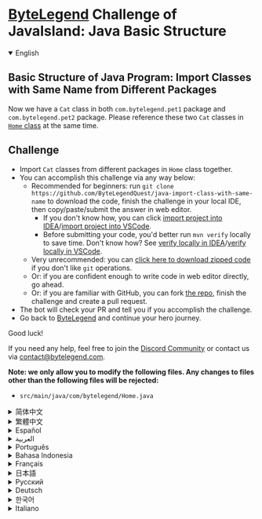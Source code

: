 # [ByteLegend](https://bytelegend.com) Challenge of JavaIsland: Java Basic Structure

<details open='true'>
<summary>English</summary>

## Basic Structure of Java Program: Import Classes with Same Name from Different Packages

Now we have a `Cat` class in both `com.bytelegend.pet1` package and `com.bytelegend.pet2` package.
Please reference these two `Cat` classes in [`Home` class](https://github.com/ByteLegendQuest/java-import-class-with-same-name/blob/main/src/main/java/com/bytelegend/Home.java) at the same time.

## Challenge
- Import `Cat` classes from different packages in `Home` class together.
- You can accomplish this challenge via any way below:
  - Recommended for beginners: run `git clone https://github.com/ByteLegendQuest/java-import-class-with-same-name` to download the code,
    finish the challenge in your local IDE, then copy/paste/submit the answer in web editor.
    - If you don't know how, you can click [import project into IDEA](https://github.com/ByteLegendQuest/java-import-class-with-same-name/blob/main/docs/en/clone-and-import.md)/[import project into VSCode](https://github.com/ByteLegendQuest/java-import-class-with-same-name/blob/main/docs/en/clone-and-import-vscode.md).
    - Before submitting your code, you'd better run `mvn verify` locally to save time. Don't know how? See [verify locally in IDEA](https://github.com/ByteLegendQuest/java-import-class-with-same-name/blob/main/docs/en/run-mvn-verify-idea.md)/[verify locally in VSCode](https://github.com/ByteLegendQuest/java-import-class-with-same-name/blob/main/docs/en/run-mvn-verify-vscode.md).
  - Very unrecommended: you can [click here to download zipped code](https://codeload.github.com/ByteLegendQuest/java-import-class-with-same-name/zip/refs/heads/main) if you don't like `git` operations.
  - Or: if you are confident enough to write code in web editor directly, go ahead.
  - Or: if you are familiar with GitHub, you can fork [the repo](https://github.com/ByteLegendQuest/java-import-class-with-same-name), finish the challenge and create a pull request.
- The bot will check your PR and tell you if you accomplish the challenge.
- Go back to [ByteLegend](https://bytelegend.com) and continue your hero journey.

Good luck!

If you need any help, feel free to join the [Discord Community](https://discord.gg/35RreUUGWt) or contact us via [contact@bytelegend.com](mailto:contact@bytelegend.com).

**Note: we only allow you to modify the following files.
Any changes to files other than the following files will be rejected:**

- `src/main/java/com/bytelegend/Home.java`

</details>

<details>
<summary>简体中文</summary>

## Java程序的基本结构练习：导入不同包中的同名类

现在我们在`com.bytelegend.pet1`包中和`com.bytelegend.pet2`包中都存在一个名为`Cat`的类。请在[`Home`这个类](https://github.com/ByteLegendQuest/java-import-class-with-same-name/blob/main/src/main/java/com/bytelegend/Home.java)中同时引用这两个`Cat`类。

## 挑战
- 请在`Home`类中同时引用两个来自不同包的`Cat`类。
- 你可以使用以下任意一种方法完成挑战：
  - 初学者推荐：运行`git clone https://git.bytelegend.com/ByteLegendQuest/java-import-class-with-same-name`将代码下载到本地，在本地使用IDE调试完成后复制到网页编辑器里提交。
    - 如果你不知道怎么做，可以点击[导入IDEA](https://github.com/ByteLegendQuest/java-import-class-with-same-name/blob/main/docs/zh_hans/clone-and-import.md)/[导入VSCode](https://github.com/ByteLegendQuest/java-import-class-with-same-name/blob/main/docs/zh_hans/clone-and-import-vscode.md)。
    - 在提交之前，你最好先在本地运行`mvn verify`验证一下答案，以节约时间。不知道如何做？请查看[在IDEA中本地验证](https://github.com/ByteLegendQuest/java-import-class-with-same-name/blob/main/docs/zh_hans/run-mvn-verify-idea.md)/[在VSCode中本地验证](https://github.com/ByteLegendQuest/java-import-class-with-same-name/blob/main/docs/zh_hans/run-mvn-verify-vscode.md)。
  - 非常不推荐：如果你实在不喜欢`git`命令行操作，你可以[点击这里直接下载打包好的代码](https://ghcodeload.bytelegend.com/ByteLegendQuest/java-import-class-with-same-name/zip/refs/heads/main)。
  - 或者：如果你非常自信不需要下载代码到本地调试，可以使用网页编辑器直接提交。
  - 或者：如果你对GitHub非常熟悉，你可以fork[这个仓库](https://github.com/ByteLegendQuest/java-import-class-with-same-name)、完成挑战后，创建一个Pull Request。
- 机器人将会检查你的答案，告诉你你是否通过了挑战。
- 回到[字节传说](https://bytelegend.com)，然后继续你的英雄旅程。

祝你好运！

如果你需要任何帮助，欢迎加入官方玩家QQ群（在[首页](https://bytelegend.com)右下角的`联系 & 关于`菜单里可以找到入群方式）或者[Discord社区](https://discord.gg/PvmqK3hF)，或email至[contact@bytelegend.com](mailto:contact@bytelegend.com)。

**注意：我们只允许您修改以下文件，任何对其他文件的修改都会被拒绝：**

- `src/main/java/com/bytelegend/Home.java`

</details>

<details>
<summary>繁體中文</summary>

Java程序的基本結構：從不同包中導入同名類
----------------------

現在我們在`com.bytelegend.pet1`包和`com.bytelegend.pet2`包中都有一個`Cat`類。請在[`Home`類](https://github.com/ByteLegendQuest/java-import-class-with-same-name/blob/main/src/main/java/com/bytelegend/Home.java)中同時引用這兩個`Cat`類。

挑戰
--

-   從`Home`類的不同包中導入`Cat`類。
-   您可以通過以下任何方式完成此挑戰：
    -   推薦給初學者：運行`git clone https://github.com/ByteLegendQuest/java-import-class-with-same-name`下載代碼，在本地 IDE 中完成挑戰，然後復制/粘貼/提交答案網頁編輯器。
        -   如果你不知道怎麼做，你可以點擊[import project into IDEA](https://github.com/ByteLegendQuest/java-import-class-with-same-name/blob/main/docs/en/clone-and-import.md) / [import project into VSCode](https://github.com/ByteLegendQuest/java-import-class-with-same-name/blob/main/docs/en/clone-and-import-vscode.md) 。
        -   在提交代碼之前，您最好在本地運行`mvn verify`以節省時間。不知道怎麼樣？請參閱[在 IDEA](https://github.com/ByteLegendQuest/java-import-class-with-same-name/blob/main/docs/en/run-mvn-verify-idea.md) [中進行本地驗證/在 VSCode 中進行本地驗證](https://github.com/ByteLegendQuest/java-import-class-with-same-name/blob/main/docs/en/run-mvn-verify-vscode.md)。
    -   非常不推薦：如果你不喜歡`git`操作，可以[點擊這裡下載壓縮代碼](https://codeload.github.com/ByteLegendQuest/java-import-class-with-same-name/zip/refs/heads/main)。
    -   或者：如果您有足夠的信心直接在 Web 編輯器中編寫代碼，請繼續。
    -   或者：如果你熟悉 GitHub，你可以 fork[倉庫](https://github.com/ByteLegendQuest/java-import-class-with-same-name)，完成挑戰並創建一個拉取請求。
-   機器人會檢查你的 PR 並告訴你是否完成了挑戰。
-   回到[ByteLegend](https://bytelegend.com)繼續你的英雄之旅。

祝你好運！

如果您需要任何幫助，請隨時加入[Discord 社區](https://discord.gg/35RreUUGWt)或通過[contact@bytelegend.com](mailto:contact@bytelegend.com)聯繫我們。

**注意：我們只允許您修改以下文件。對以下文件以外的文件的任何更改都將被拒絕：**

-   `src/main/java/com/bytelegend/Home.java`
</details>

<details>
<summary>Español</summary>

Estructura básica del programa Java: clases de importación con el mismo nombre de diferentes paquetes
-----------------------------------------------------------------------------------------------------

Ahora tenemos una clase `Cat` tanto en el paquete `com.bytelegend.pet1` como en el paquete `com.bytelegend.pet2` . Consulte estas dos clases de `Cat` en [`Home`](https://github.com/ByteLegendQuest/java-import-class-with-same-name/blob/main/src/main/java/com/bytelegend/Home.java) de inicio al mismo tiempo.

Desafío
-------

-   Importe clases `Cat` de diferentes paquetes en la clase `Home` juntos.
-   Puede lograr este desafío de cualquier manera a continuación:
    -   Recomendado para principiantes: ejecute `git clone https://github.com/ByteLegendQuest/java-import-class-with-same-name` para descargar el código, finalice el desafío en su IDE local, luego copie/pegue/envíe la respuesta en Editor web.
        -   Si no sabe cómo hacerlo, puede hacer clic en [importar proyecto a IDEA](https://github.com/ByteLegendQuest/java-import-class-with-same-name/blob/main/docs/en/clone-and-import.md) / [importar proyecto a VSCode](https://github.com/ByteLegendQuest/java-import-class-with-same-name/blob/main/docs/en/clone-and-import-vscode.md) .
        -   Antes de enviar su código, es mejor que ejecute `mvn verify` localmente para ahorrar tiempo. ¿No sabes cómo? Ver [verificar localmente en IDEA](https://github.com/ByteLegendQuest/java-import-class-with-same-name/blob/main/docs/en/run-mvn-verify-idea.md) / [verificar localmente en VSCode](https://github.com/ByteLegendQuest/java-import-class-with-same-name/blob/main/docs/en/run-mvn-verify-vscode.md) .
    -   Muy poco recomendado: puede [hacer clic aquí para descargar el código comprimido](https://codeload.github.com/ByteLegendQuest/java-import-class-with-same-name/zip/refs/heads/main) si no le gustan las operaciones de `git` .
    -   O: si tiene la confianza suficiente para escribir código en el editor web directamente, adelante.
    -   O: si está familiarizado con GitHub, puede bifurcar [el repositorio](https://github.com/ByteLegendQuest/java-import-class-with-same-name) , finalizar el desafío y crear una solicitud de extracción.
-   El bot verificará tu PR y te dirá si logras el desafío.
-   Regrese a [ByteLegend](https://bytelegend.com) y continúe su viaje de héroe.

¡Buena suerte!

Si necesita ayuda, no dude en unirse a la [comunidad de Discord](https://discord.gg/35RreUUGWt) o contáctenos a través de [contact@bytelegend.com](mailto:contact@bytelegend.com) .

**Nota: solo le permitimos modificar los siguientes archivos. Cualquier cambio en los archivos que no sean los siguientes archivos será rechazado:**

-   `src/main/java/com/bytelegend/Home.java`
</details>

<details>
<summary>العربية</summary>

الهيكل الأساسي لبرنامج Java: استيراد فئات بنفس الاسم من حزم مختلفة
------------------------------------------------------------------

الآن لدينا فئة `Cat` في كل من حزمة `com.bytelegend.pet1` وحزمة `com.bytelegend.pet2` . يرجى الرجوع إلى فئتي `Cat` في [فئة `Home`](https://github.com/ByteLegendQuest/java-import-class-with-same-name/blob/main/src/main/java/com/bytelegend/Home.java) في نفس الوقت.

تحد
---

-   قم باستيراد فئات `Cat` من حزم مختلفة في `Home` class معًا.
-   يمكنك إنجاز هذا التحدي بأي طريقة أدناه:
    -   موصى به للمبتدئين: قم بتشغيل `git clone https://github.com/ByteLegendQuest/java-import-class-with-same-name` لتنزيل الكود ، وإنهاء التحدي في IDE المحلي الخاص بك ، ثم نسخ / لصق / إرسال الإجابة في محررشبكة.
        -   إذا كنت لا تعرف كيف يمكنك النقر فوق [استيراد مشروع إلى IDEA](https://github.com/ByteLegendQuest/java-import-class-with-same-name/blob/main/docs/en/clone-and-import.md) / [استيراد مشروع إلى VSCode](https://github.com/ByteLegendQuest/java-import-class-with-same-name/blob/main/docs/en/clone-and-import-vscode.md) .
        -   قبل إرسال التعليمات البرمجية الخاصة بك ، من الأفضل تشغيل `mvn verify` محليًا لتوفير الوقت. لا أعرف كيف؟ انظر [التحقق محليًا في IDEA](https://github.com/ByteLegendQuest/java-import-class-with-same-name/blob/main/docs/en/run-mvn-verify-idea.md) / [تحقق محليًا في VSCode](https://github.com/ByteLegendQuest/java-import-class-with-same-name/blob/main/docs/en/run-mvn-verify-vscode.md) .
    -   غير موصى به على الإطلاق: يمكنك [النقر هنا لتنزيل رمز مضغوط](https://codeload.github.com/ByteLegendQuest/java-import-class-with-same-name/zip/refs/heads/main) إذا كنت لا تحب عمليات `git` .
    -   أو: إذا كنت واثقًا بدرجة كافية من كتابة التعليمات البرمجية في محرر الويب مباشرةً ، فابدأ.
    -   أو: إذا كنت معتادًا على GitHub ، فيمكنك تفرع [الريبو](https://github.com/ByteLegendQuest/java-import-class-with-same-name) وإنهاء التحدي وإنشاء طلب سحب.
-   سيتحقق الروبوت من العلاقات العامة الخاصة بك ويخبرك إذا أنجزت التحدي.
-   ارجع إلى [ByteLegend وتابع](https://bytelegend.com) رحلة بطلك.

حظ سعيد!

إذا كنت بحاجة إلى أي مساعدة ، فلا تتردد في الانضمام إلى [مجتمع Discord](https://discord.gg/35RreUUGWt) أو الاتصال بنا عبر [contact@bytelegend.com](mailto:contact@bytelegend.com) .

**ملاحظة: نسمح لك فقط بتعديل الملفات التالية. سيتم رفض أي تغييرات يتم إجراؤها على الملفات بخلاف الملفات التالية:**

-   `src/main/java/com/bytelegend/Home.java`
</details>

<details>
<summary>Português</summary>

Estrutura Básica do Programa Java: Importar Classes com o Mesmo Nome de Diferentes Pacotes
------------------------------------------------------------------------------------------

Agora temos uma classe `Cat` no pacote `com.bytelegend.pet1` e no pacote `com.bytelegend.pet2` . Consulte essas duas classes `Cat` na [classe `Home`](https://github.com/ByteLegendQuest/java-import-class-with-same-name/blob/main/src/main/java/com/bytelegend/Home.java) ao mesmo tempo.

Desafio
-------

-   Importe classes `Cat` de diferentes pacotes na classe `Home` juntas.
-   Você pode realizar este desafio de qualquer maneira abaixo:
    -   Recomendado para iniciantes: execute `git clone https://github.com/ByteLegendQuest/java-import-class-with-same-name` para baixar o código, conclua o desafio em seu IDE local e copie/cole/envie a resposta em editor web.
        -   Se você não sabe como, você pode clicar em [import project into IDEA](https://github.com/ByteLegendQuest/java-import-class-with-same-name/blob/main/docs/en/clone-and-import.md) / [import project into VSCode](https://github.com/ByteLegendQuest/java-import-class-with-same-name/blob/main/docs/en/clone-and-import-vscode.md) .
        -   Antes de enviar seu código, é melhor você executar `mvn verify` localmente para economizar tempo. Não sei como? Consulte [verificar localmente em IDEA](https://github.com/ByteLegendQuest/java-import-class-with-same-name/blob/main/docs/en/run-mvn-verify-idea.md) / [verificar localmente em VSCode](https://github.com/ByteLegendQuest/java-import-class-with-same-name/blob/main/docs/en/run-mvn-verify-vscode.md) .
    -   Muito não recomendado: você pode [clicar aqui para baixar o código zipado](https://codeload.github.com/ByteLegendQuest/java-import-class-with-same-name/zip/refs/heads/main) se não gostar das operações do `git` .
    -   Ou: se você estiver confiante o suficiente para escrever código diretamente no editor web, vá em frente.
    -   Ou: se você estiver familiarizado com o GitHub, você pode bifurcar [o repo](https://github.com/ByteLegendQuest/java-import-class-with-same-name) , finalizar o desafio e criar um pull request.
-   O bot verificará seu PR e informará se você cumpriu o desafio.
-   Volte para [ByteLegend](https://bytelegend.com) e continue sua jornada de herói.

Boa sorte!

Se precisar de ajuda, sinta-se à vontade para se juntar à [Comunidade Discord](https://discord.gg/35RreUUGWt) ou entre em contato conosco via [contact@bytelegend.com](mailto:contact@bytelegend.com) .

**Nota: só permitimos que você modifique os seguintes arquivos. Quaisquer alterações em arquivos que não sejam os arquivos a seguir serão rejeitadas:**

-   `src/main/java/com/bytelegend/Home.java`
</details>

<details>
<summary>Bahasa Indonesia</summary>

Struktur Dasar Program Java: Impor Kelas dengan Nama Yang Sama dari Paket yang Berbeda
--------------------------------------------------------------------------------------

Sekarang kita memiliki kelas `Cat` dalam paket `com.bytelegend.pet1` dan paket `com.bytelegend.pet2` . Silakan merujuk dua kelas `Cat` ini di kelas [`Home`](https://github.com/ByteLegendQuest/java-import-class-with-same-name/blob/main/src/main/java/com/bytelegend/Home.java) secara bersamaan.

Tantangan
---------

-   Impor kelas `Cat` dari paket yang berbeda di kelas `Home` secara bersamaan.
-   Anda dapat menyelesaikan tantangan ini melalui cara apa pun di bawah ini:
    -   Direkomendasikan untuk pemula: jalankan `git clone https://github.com/ByteLegendQuest/java-import-class-with-same-name` untuk mengunduh kode, selesaikan tantangan di IDE lokal Anda, lalu salin/tempel/kirim jawabannya di editor web.
        -   Jika Anda tidak tahu caranya, Anda bisa mengklik [import project into IDEA](https://github.com/ByteLegendQuest/java-import-class-with-same-name/blob/main/docs/en/clone-and-import.md) / [import project into VSCode](https://github.com/ByteLegendQuest/java-import-class-with-same-name/blob/main/docs/en/clone-and-import-vscode.md) .
        -   Sebelum mengirimkan kode Anda, Anda sebaiknya menjalankan `mvn verify` secara lokal untuk menghemat waktu. Tidak tahu bagaimana? Lihat [verifikasi secara lokal di IDEA](https://github.com/ByteLegendQuest/java-import-class-with-same-name/blob/main/docs/en/run-mvn-verify-idea.md) / [verifikasi secara lokal di VSCode](https://github.com/ByteLegendQuest/java-import-class-with-same-name/blob/main/docs/en/run-mvn-verify-vscode.md) .
    -   Sangat tidak direkomendasikan: Anda dapat [mengklik di sini untuk mengunduh kode zip](https://codeload.github.com/ByteLegendQuest/java-import-class-with-same-name/zip/refs/heads/main) jika Anda tidak menyukai operasi `git` .
    -   Atau: jika Anda cukup percaya diri untuk menulis kode di editor web secara langsung, silakan.
    -   Atau: jika Anda terbiasa dengan GitHub, Anda dapat melakukan fork [repo](https://github.com/ByteLegendQuest/java-import-class-with-same-name) , menyelesaikan tantangan, dan membuat permintaan tarik.
-   Bot akan memeriksa PR Anda dan memberi tahu Anda jika Anda menyelesaikan tantangan.
-   Kembali ke [ByteLegend](https://bytelegend.com) dan lanjutkan perjalanan pahlawan Anda.

Semoga beruntung!

Jika Anda memerlukan bantuan, jangan ragu untuk bergabung dengan [Komunitas Discord](https://discord.gg/35RreUUGWt) atau hubungi kami melalui [contact@bytelegend.com](mailto:contact@bytelegend.com) .

**Catatan: kami hanya mengizinkan Anda untuk mengubah file berikut. Setiap perubahan pada file selain file berikut akan ditolak:**

-   `src/main/java/com/bytelegend/Home.java`
</details>

<details>
<summary>Français</summary>

Structure de base du programme Java : Importer des classes portant le même nom à partir de différents packages
--------------------------------------------------------------------------------------------------------------

Nous avons maintenant une classe `Cat` dans les `com.bytelegend.pet1` et `com.bytelegend.pet2` . Veuillez faire référence à ces deux classes `Cat` dans [la classe `Home`](https://github.com/ByteLegendQuest/java-import-class-with-same-name/blob/main/src/main/java/com/bytelegend/Home.java) en même temps.

Défi
----

-   Importez ensemble des classes `Cat` à partir de différents packages dans la classe `Home` .
-   Vous pouvez accomplir ce défi de n'importe quelle manière ci-dessous:
    -   Recommandé pour les débutants : exécutez `git clone https://github.com/ByteLegendQuest/java-import-class-with-same-name` pour télécharger le code, terminez le défi dans votre IDE local, puis copiez/collez/soumettez la réponse dans éditeur web.
        -   Si vous ne savez pas comment, vous pouvez cliquer sur [importer le projet dans IDEA](https://github.com/ByteLegendQuest/java-import-class-with-same-name/blob/main/docs/en/clone-and-import.md) / [importer le projet dans VSCode](https://github.com/ByteLegendQuest/java-import-class-with-same-name/blob/main/docs/en/clone-and-import-vscode.md) .
        -   Avant de soumettre votre code, vous feriez mieux d'exécuter `mvn verify` localement pour gagner du temps. Vous ne savez pas comment ? Voir [vérifier localement dans IDEA](https://github.com/ByteLegendQuest/java-import-class-with-same-name/blob/main/docs/en/run-mvn-verify-idea.md) / [vérifier localement dans VSCode](https://github.com/ByteLegendQuest/java-import-class-with-same-name/blob/main/docs/en/run-mvn-verify-vscode.md) .
    -   Très déconseillé : vous pouvez [cliquer ici pour télécharger le code compressé](https://codeload.github.com/ByteLegendQuest/java-import-class-with-same-name/zip/refs/heads/main) si vous n'aimez pas les opérations `git` .
    -   Ou : si vous êtes suffisamment confiant pour écrire du code directement dans l'éditeur Web, continuez.
    -   Ou : si vous êtes familier avec GitHub, vous pouvez forker [le dépôt](https://github.com/ByteLegendQuest/java-import-class-with-same-name) , terminer le défi et créer une demande d'extraction.
-   Le bot vérifiera votre PR et vous dira si vous accomplissez le défi.
-   Retournez à [ByteLegend](https://bytelegend.com) et continuez votre voyage de héros.

Bonne chance!

Si vous avez besoin d'aide, n'hésitez pas à rejoindre la [communauté Discord](https://discord.gg/35RreUUGWt) ou à nous contacter via [contact@bytelegend.com](mailto:contact@bytelegend.com) .

**Remarque : nous vous autorisons uniquement à modifier les fichiers suivants. Toute modification de fichiers autres que les fichiers suivants sera rejetée :**

-   `src/main/java/com/bytelegend/Home.java`
</details>

<details>
<summary>日本語</summary>

Javaプログラムの基本構造：異なるパッケージから同じ名前のクラスをインポートする
-----------------------------------------

これで、 `com.bytelegend.pet1`パッケージと`com.bytelegend.pet2`パッケージの両方に`Cat`クラスがあります。 [`Home`クラス](https://github.com/ByteLegendQuest/java-import-class-with-same-name/blob/main/src/main/java/com/bytelegend/Home.java)でこれら2つの`Cat`クラスを同時に参照してください。

チャレンジ
-----

-   `Home`クラスのさまざまなパッケージから`Cat`クラスを一緒にインポートします。
-   この課題は、以下のいずれかの方法で達成できます。
    -   初心者に推奨： `git clone https://github.com/ByteLegendQuest/java-import-class-with-same-name`を実行してコードをダウンロードし、ローカルIDEでチャレンジを終了してから、で回答をコピー/貼り付け/送信します。 Webエディター。
        -   方法がわからない場合は、\[ [プロジェクトをIDEAにインポート](https://github.com/ByteLegendQuest/java-import-class-with-same-name/blob/main/docs/en/clone-and-import.md)\]/\[ [プロジェクトをVSCodeにインポート](https://github.com/ByteLegendQuest/java-import-class-with-same-name/blob/main/docs/en/clone-and-import-vscode.md)\]をクリックできます。
        -   コードを送信する前に、時間を節約するためにローカルで`mvn verify`実行することをお勧めします。方法がわかりませんか？ [IDEAでローカルに](https://github.com/ByteLegendQuest/java-import-class-with-same-name/blob/main/docs/en/run-mvn-verify-idea.md)[検証する/VSCodeでローカルに](https://github.com/ByteLegendQuest/java-import-class-with-same-name/blob/main/docs/en/run-mvn-verify-vscode.md)検証するを参照してください。
    -   非常に推奨されていません`git`操作が気に入らない場合は、 [ここをクリックしてzipコードをダウンロード](https://codeload.github.com/ByteLegendQuest/java-import-class-with-same-name/zip/refs/heads/main)できます。
    -   または：Webエディターで直接コードを記述できる自信がある場合は、先に進んでください。
    -   または：GitHubに精通している場合は[、リポジトリ](https://github.com/ByteLegendQuest/java-import-class-with-same-name)をフォークしてチャレンジを終了し、プルリクエストを作成できます。
-   ボットはPRをチェックし、チャレンジを達成したかどうかを通知します。
-   [ByteLegend](https://bytelegend.com)に戻り、ヒーローの旅を続けてください。

幸運を！

ヘルプが必要な場合は、 [Discordコミュニティ](https://discord.gg/35RreUUGWt)に参加するか、contact [@bytelegend.com](mailto:contact@bytelegend.com)からお問い合わせください。

**注：変更できるのは次のファイルのみです。次のファイル以外のファイルへの変更は拒否されます。**

-   `src/main/java/com/bytelegend/Home.java`
</details>

<details>
<summary>Русский</summary>

Базовая структура Java-программы: импорт классов с одинаковыми именами из разных пакетов
----------------------------------------------------------------------------------------

Теперь у нас есть класс `Cat` как в пакете `com.bytelegend.pet1` , так и в пакете `com.bytelegend.pet2` . Пожалуйста, укажите эти два класса `Cat` в [`Home` классе](https://github.com/ByteLegendQuest/java-import-class-with-same-name/blob/main/src/main/java/com/bytelegend/Home.java) одновременно.

Испытание
---------

-   Импортируйте классы `Cat` из разных пакетов в `Home` класс вместе.
-   Вы можете выполнить эту задачу любым способом, указанным ниже:
    -   Рекомендуется для начинающих: запустите `git clone https://github.com/ByteLegendQuest/java-import-class-with-same-name` , чтобы загрузить код, завершите задание в локальной среде IDE, затем скопируйте/вставьте/отправьте ответ в веб-редактор.
        -   Если вы не знаете как, вы можете нажать [импортировать проект в IDEA](https://github.com/ByteLegendQuest/java-import-class-with-same-name/blob/main/docs/en/clone-and-import.md) / [импортировать проект в VSCode](https://github.com/ByteLegendQuest/java-import-class-with-same-name/blob/main/docs/en/clone-and-import-vscode.md) .
        -   Перед отправкой кода вам лучше запустить `mvn verify` локально, чтобы сэкономить время. Не знаете как? См. « [Проверить локально в IDEA](https://github.com/ByteLegendQuest/java-import-class-with-same-name/blob/main/docs/en/run-mvn-verify-idea.md) / [проверить локально в VSCode»](https://github.com/ByteLegendQuest/java-import-class-with-same-name/blob/main/docs/en/run-mvn-verify-vscode.md) .
    -   Крайне не рекомендуется: вы можете [щелкнуть здесь, чтобы загрузить заархивированный код](https://codeload.github.com/ByteLegendQuest/java-import-class-with-same-name/zip/refs/heads/main) , если вам не нравятся операции `git` .
    -   Или: если вы достаточно уверены, чтобы писать код напрямую в веб-редакторе, вперед.
    -   Или: если вы знакомы с GitHub, вы можете разветвить [репозиторий](https://github.com/ByteLegendQuest/java-import-class-with-same-name) , выполнить задание и создать запрос на включение.
-   Бот проверит ваш PR и сообщит, выполнили ли вы задание.
-   Вернитесь в [ByteLegend](https://bytelegend.com) и продолжайте свое героическое путешествие.

Удачи!

Если вам нужна помощь, присоединяйтесь к [сообществу Discord](https://discord.gg/35RreUUGWt) или свяжитесь с нами по [адресу contact@bytelegend.com](mailto:contact@bytelegend.com) .

**Примечание: мы разрешаем вам изменять только следующие файлы. Любые изменения в файлах, кроме следующих файлов, будут отклонены:**

-   `src/main/java/com/bytelegend/Home.java`
</details>

<details>
<summary>Deutsch</summary>

Grundstruktur des Java-Programms: Klassen mit demselben Namen aus verschiedenen Paketen importieren
---------------------------------------------------------------------------------------------------

Jetzt haben wir eine `Cat` -Klasse sowohl im `com.bytelegend.pet1` -Paket als auch im `com.bytelegend.pet2` Paket. Bitte beziehen Sie sich gleichzeitig auf diese beiden [`Home`](https://github.com/ByteLegendQuest/java-import-class-with-same-name/blob/main/src/main/java/com/bytelegend/Home.java) in der `Cat` .

Herausforderung
---------------

-   Importieren Sie `Cat` -Klassen aus verschiedenen Paketen in der `Home` -Klasse zusammen.
-   Sie können diese Herausforderung auf eine der folgenden Arten meistern:
    -   Empfohlen für Anfänger: Führen Sie `git clone https://github.com/ByteLegendQuest/java-import-class-with-same-name` aus, um den Code herunterzuladen, beenden Sie die Herausforderung in Ihrer lokalen IDE und kopieren/fügen/senden Sie dann die Antwort ein Web-Editor.
        -   Wenn Sie nicht wissen wie, können Sie auf [Projekt in IDEA](https://github.com/ByteLegendQuest/java-import-class-with-same-name/blob/main/docs/en/clone-and-import.md) [importieren / Projekt in VSCode importieren klicken](https://github.com/ByteLegendQuest/java-import-class-with-same-name/blob/main/docs/en/clone-and-import-vscode.md) .
        -   Bevor Sie Ihren Code einreichen, sollten Sie `mvn verify` besser lokal ausführen, um Zeit zu sparen. Sie wissen nicht wie? Siehe [Lokal verifizieren in IDEA](https://github.com/ByteLegendQuest/java-import-class-with-same-name/blob/main/docs/en/run-mvn-verify-idea.md) / [Lokal verifizieren in VSCode](https://github.com/ByteLegendQuest/java-import-class-with-same-name/blob/main/docs/en/run-mvn-verify-vscode.md) .
    -   Sehr nicht zu empfehlen: Sie können [hier klicken, um den gezippten Code herunterzuladen,](https://codeload.github.com/ByteLegendQuest/java-import-class-with-same-name/zip/refs/heads/main) wenn Sie `git` -Operationen nicht mögen.
    -   Oder: Wenn Sie sicher genug sind, Code direkt im Web-Editor zu schreiben, fahren Sie fort.
    -   Oder: Wenn Sie sich mit GitHub auskennen, können Sie [das Repo forken](https://github.com/ByteLegendQuest/java-import-class-with-same-name) , die Challenge beenden und einen Pull-Request erstellen.
-   Der Bot überprüft Ihre PR und teilt Ihnen mit, ob Sie die Herausforderung meistern.
-   Gehen Sie zurück zu [ByteLegend](https://bytelegend.com) und setzen Sie Ihre Heldenreise fort.

Viel Glück!

Wenn Sie Hilfe benötigen, können Sie sich gerne der [Discord Community](https://discord.gg/35RreUUGWt) anschließen oder uns über [contact@bytelegend.com kontaktieren](mailto:contact@bytelegend.com) .

**Hinweis: Wir erlauben Ihnen nur, die folgenden Dateien zu ändern. Alle Änderungen an anderen Dateien als den folgenden Dateien werden abgelehnt:**

-   `src/main/java/com/bytelegend/Home.java`
</details>

<details>
<summary>한국어</summary>

Java 프로그램의 기본 구조: 다른 패키지에서 같은 이름의 클래스 가져오기
------------------------------------------

이제 `com.bytelegend.pet1` 패키지와 `com.bytelegend.pet2` 패키지 모두에 `Cat` 클래스가 있습니다. [`Home` 클래스](https://github.com/ByteLegendQuest/java-import-class-with-same-name/blob/main/src/main/java/com/bytelegend/Home.java) 에서 이 두 `Cat` 클래스를 동시에 참조하십시오.

도전
--

-   `Home` 클래스의 다른 패키지에서 `Cat` 클래스를 함께 가져옵니다.
-   아래 방법을 통해 이 챌린지를 완료할 수 있습니다.
    -   초보자를 위한 권장 사항: `git clone https://github.com/ByteLegendQuest/java-import-class-with-same-name` 을 실행하여 코드를 다운로드하고 로컬 IDE에서 챌린지를 완료한 다음 복사/붙여넣기/제출 웹 에디터.
        -   방법을 모르는 경우 [프로젝트를 IDEA로](https://github.com/ByteLegendQuest/java-import-class-with-same-name/blob/main/docs/en/clone-and-import.md) [가져오기 / 프로젝트를 VSCode로 가져](https://github.com/ByteLegendQuest/java-import-class-with-same-name/blob/main/docs/en/clone-and-import-vscode.md) 오기를 클릭할 수 있습니다.
        -   코드를 제출하기 전에 시간을 절약하기 위해 로컬에서 `mvn verify` 를 실행하는 것이 좋습니다. 방법을 모르십니까? [IDEA에서 로컬로](https://github.com/ByteLegendQuest/java-import-class-with-same-name/blob/main/docs/en/run-mvn-verify-idea.md) [확인/VSCode에서 로컬로](https://github.com/ByteLegendQuest/java-import-class-with-same-name/blob/main/docs/en/run-mvn-verify-vscode.md) 확인을 참조하세요.
    -   매우 권장하지 않음: `git` 작업이 마음에 들지 않으면 [여기를 클릭하여 압축 코드를 다운로드](https://codeload.github.com/ByteLegendQuest/java-import-class-with-same-name/zip/refs/heads/main) 할 수 있습니다.
    -   또는 웹 편집기에서 직접 코드를 작성할 만큼 자신이 있다면 계속 진행하십시오.
    -   또는 GitHub에 익숙하다면 리포지토리를 분기 [하고](https://github.com/ByteLegendQuest/java-import-class-with-same-name) 챌린지를 완료하고 풀 요청을 생성할 수 있습니다.
-   봇은 PR을 확인하고 도전 과제를 달성했는지 알려줍니다.
-   [ByteLegend](https://bytelegend.com) 로 돌아가 영웅 여정을 계속하세요.

행운을 빕니다!

도움이 필요하면 언제든지 [Discord 커뮤니티](https://discord.gg/35RreUUGWt) 에 가입하거나 [contact@bytelegend.com](mailto:contact@bytelegend.com) 을 통해 문의하세요.

**참고: 다음 파일만 수정할 수 있습니다. 다음 파일 이외의 파일에 대한 변경 사항은 거부됩니다.**

-   `src/main/java/com/bytelegend/Home.java`
</details>

<details>
<summary>Italiano</summary>

Struttura di base del programma Java: importazione di classi con lo stesso nome da pacchetti diversi
----------------------------------------------------------------------------------------------------

Ora abbiamo una classe `Cat` sia nel pacchetto `com.bytelegend.pet1` che nel pacchetto `com.bytelegend.pet2` . Si prega di fare riferimento a queste due classi di `Cat` in [classe `Home`](https://github.com/ByteLegendQuest/java-import-class-with-same-name/blob/main/src/main/java/com/bytelegend/Home.java) contemporaneamente.

Sfida
-----

-   Importa insieme le classi `Cat` da diversi pacchetti nella classe `Home` .
-   Puoi portare a termine questa sfida in qualsiasi modo di seguito:
    -   Consigliato per i principianti: esegui `git clone https://github.com/ByteLegendQuest/java-import-class-with-same-name` per scaricare il codice, completa la sfida nel tuo IDE locale, quindi copia/incolla/invia la risposta in editore web.
        -   Se non sai come fare, puoi fare clic su [importa progetto in IDEA](https://github.com/ByteLegendQuest/java-import-class-with-same-name/blob/main/docs/en/clone-and-import.md) / [importa progetto in VSCode](https://github.com/ByteLegendQuest/java-import-class-with-same-name/blob/main/docs/en/clone-and-import-vscode.md) .
        -   Prima di inviare il codice, è meglio eseguire `mvn verify` in locale per risparmiare tempo. Non sai come? Vedere [verifica in locale in IDEA](https://github.com/ByteLegendQuest/java-import-class-with-same-name/blob/main/docs/en/run-mvn-verify-idea.md) / [verifica in locale in VSCode](https://github.com/ByteLegendQuest/java-import-class-with-same-name/blob/main/docs/en/run-mvn-verify-vscode.md) .
    -   Molto sconsigliato: puoi fare [clic qui per scaricare il codice zippato](https://codeload.github.com/ByteLegendQuest/java-import-class-with-same-name/zip/refs/heads/main) se non ti piacciono le operazioni `git` .
    -   Oppure: se sei abbastanza sicuro da scrivere il codice direttamente nell'editor web, vai avanti.
    -   Oppure: se hai familiarità con GitHub, puoi eseguire il fork [del repository](https://github.com/ByteLegendQuest/java-import-class-with-same-name) , completare la sfida e creare una richiesta pull.
-   Il bot controllerà il tuo PR e ti dirà se hai superato la sfida.
-   Torna a [ByteLegend](https://bytelegend.com) e continua il tuo viaggio da eroe.

Buona fortuna!

Se hai bisogno di aiuto, non esitare a unirti alla [community di Discord](https://discord.gg/35RreUUGWt) o contattaci tramite [contact@bytelegend.com](mailto:contact@bytelegend.com) .

**Nota: ti permettiamo solo di modificare i seguenti file. Eventuali modifiche ai file diversi dai seguenti file verranno rifiutate:**

-   `src/main/java/com/bytelegend/Home.java`
</details>
